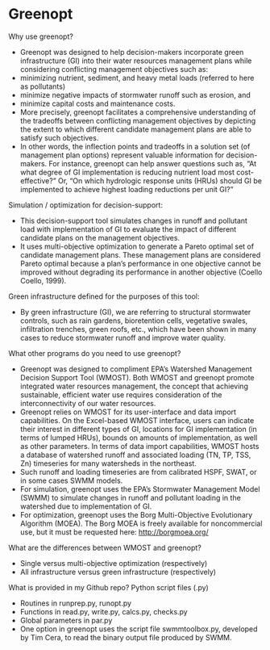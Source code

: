 # Greenopt

Why use greenopt?
-	Greenopt was designed to help decision-makers incorporate green infrastructure (GI) into their water resources management plans while considering conflicting management objectives such as: 
  - minimizing nutrient, sediment, and heavy metal loads (referred to here as pollutants)
  - minimize negative impacts of stormwater runoff such as erosion, and
  - minimize capital costs and maintenance costs. 
-	More precisely, greenopt facilitates a comprehensive understanding of the tradeoffs between conflicting management objectives by depicting the extent to which different candidate management plans are able to satisfy such objectives.  
  - In other words, the inflection points and tradeoffs in a solution set (of management plan options) represent valuable information for decision-makers. For instance, greenopt can help answer questions such as, “At what degree of GI implementation is reducing nutrient load most cost-effective?” Or, “On which hydrologic response units (HRUs) should GI be implemented to achieve highest loading reductions per unit GI?” 

Simulation / optimization for decision-support:
-	This decision-support tool simulates changes in runoff and pollutant load with implementation of GI to evaluate the impact of different candidate plans on the management objectives. 
-	It uses multi-objective optimization to generate a Pareto optimal set of candidate management plans. These management plans are considered Pareto optimal because a plan’s performance in one objective cannot be improved without degrading its performance in another objective (Coello Coello, 1999).

Green infrastructure defined for the purposes of this tool:
-	By green infrastructure (GI), we are referring to structural stormwater controls, such as rain gardens, bioretention cells, vegetative swales, infiltration trenches, green roofs, etc., which have been shown in many cases to reduce stormwater runoff and improve water quality.  

What other programs do you need to use greenopt?
-	Greenopt was designed to compliment EPA’s Watershed Management Decision Support Tool (WMOST). Both WMOST and greenopt promote integrated water resources management, the concept that achieving sustainable, efficient water use requires consideration of the interconnectivity of our water resources.
-	Greenopt relies on WMOST for its user-interface and data import capabilities. On the Excel-based WMOST interface, users can indicate their interest in different types of GI, locations for GI implementation (in terms of lumped HRUs), bounds on amounts of implementation, as well as other parameters. In terms of data import capabilities, WMOST hosts a database of watershed runoff and associated loading (TN, TP, TSS, Zn) timeseries for many watersheds in the northeast. 
  - Such runoff and loading timeseries are from calibrated HSPF, SWAT, or in some cases SWMM models.
-	For simulation, greenopt uses the EPA’s Stormwater Management Model (SWMM) to simulate changes in runoff and pollutant loading in the watershed due to implementation of GI.
-	For optimization, greenopt uses the Borg Multi-Objective Evolutionary Algorithm (MOEA). The Borg MOEA is freely available for noncommercial use, but it must be requested here: http://borgmoea.org/

What are the differences between WMOST and greenopt? 
-	Single versus multi-objective optimization (respectively)
-	All infrastructure versus green infrastructure (respectively)

What is provided in my Github repo?
Python script files (.py) 
-	Routines in runprep.py, runopt.py
-	Functions in read.py, write.py, calcs.py, checks.py
-	Global parameters in par.py 
-	One option in greenopt uses the script file swmmtoolbox.py, developed by Tim Cera, to read the binary output file produced by SWMM.

